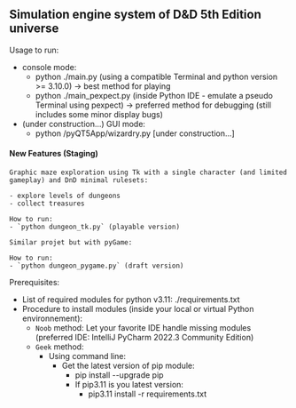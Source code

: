 ## Simulation engine system of D&D 5th Edition universe

Usage to run:
  - console mode:
    - python ./main.py (using a compatible Terminal and python version >= 3.10.0) -> best method for playing
    - python ./main_pexpect.py (inside Python IDE - emulate a pseudo Terminal using pexpect) -> preferred method for debugging (still includes some minor display bugs)
  - (under construction...) GUI mode:
    - python /pyQT5App/wizardry.py [under construction...]

#### New Features (Staging)
    Graphic maze exploration using Tk with a single character (and limited gameplay) and DnD minimal rulesets:

    - explore levels of dungeons
    - collect treasures

    How to run:
    - `python dungeon_tk.py` (playable version)
    
    Similar projet but with pyGame:

    How to run:
    - `python dungeon_pygame.py` (draft version)

Prerequisites:
- List of required modules for python v3.11:
    ./requirements.txt
- Procedure to install modules (inside your local or virtual Python environnement):
  - `Noob` method: Let your favorite IDE handle missing modules (preferred IDE: IntelliJ PyCharm 2022.3 Community Edition)
  - `Geek` method:
    - Using command line:
      - Get the latest version of pip module:
        - pip install --upgrade pip
        - If pip3.11 is you latest version:
          - pip3.11 install -r requirements.txt


